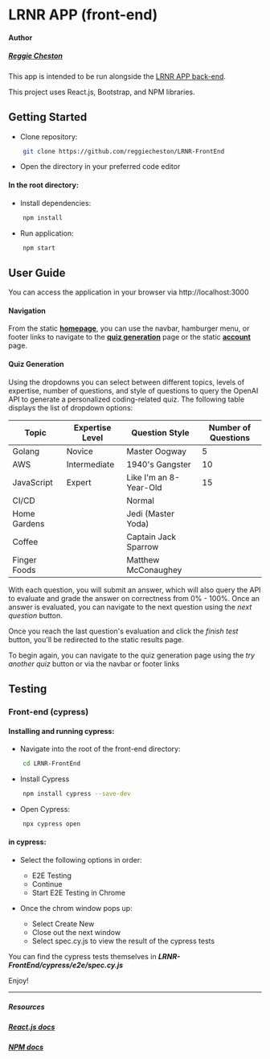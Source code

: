 # LRNR APP (front-end)

#### Author

##### [Reggie Cheston](https://github.com/reggiecheston)

This app is intended to be run alongside the [LRNR APP back-end](https://github.com/reggiecheston/LRNR-backend1).

This project uses React.js, Bootstrap, and NPM libraries.

## Getting Started

- Clone repository:

```bash
    git clone https://github.com/reggiecheston/LRNR-FrontEnd
```

- Open the directory in your preferred code editor

#### In the root directory:

- Install dependencies:

```bash
    npm install
```

- Run application:

```bash
    npm start
```

## User Guide

You can access the application in your browser via http://localhost:3000

#### Navigation

From the static [**homepage**](http://localhost:3000), you can use the navbar, hamburger menu, or footer links to navigate to the [**quiz generation**](http://localhost:3000/categories) page or the static [**account**](http://localhost:3000/account) page.

#### Quiz Generation

Using the dropdowns you can select between different topics, levels of expertise, number of questions, and style of questions to query the OpenAI API to generate a personalized coding-related quiz. The following table displays the list of dropdown options:

| **Topic**    | **Expertise Level** | **Question Style**     | **Number of Questions** |
| ------------ | ------------------- | ---------------------- | ----------------------- |
| Golang       | Novice              | Master Oogway          | 5                       |
| AWS          | Intermediate        | 1940's Gangster        | 10                      |
| JavaScript   | Expert              | Like I'm an 8-Year-Old | 15                      |
| CI/CD        |                     | Normal                 |                         |
| Home Gardens |                     | Jedi (Master Yoda)     |                         |
| Coffee       |                     | Captain Jack Sparrow   |                         |
| Finger Foods |                     | Matthew McConaughey    |                         |

With each question, you will submit an answer, which will also query the API to evaluate and grade the answer on correctness from 0% - 100%. Once an answer is evaluated, you can navigate to the next question using the _next question_ button.

Once you reach the last question's evaluation and click the _finish test_ button, you'll be redirected to the static results page.

To begin again, you can navigate to the quiz generation page using the _try another quiz_ button or via the navbar or footer links

## Testing

### Front-end (cypress)

#### Installing and running cypress:

- Navigate into the root of the front-end directory:

```bash
    cd LRNR-FrontEnd
```

- Install Cypress

```bash
    npm install cypress --save-dev
```

- Open Cypress:

```bash
    npx cypress open
```

#### in cypress:

- Select the following options in order:

  - E2E Testing
  - Continue
  - Start E2E Testing in Chrome

- Once the chrom window pops up:
  - Select Create New
  - Close out the next window
  - Select spec.cy.js to view the result of the cypress tests

You can find the cypress tests themselves in **_LRNR-FrontEnd/cypress/e2e/spec.cy.js_**

Enjoy!

---

##### Resources

##### [React.js docs](https://legacy.reactjs.org/docs/getting-started.html)

##### [NPM docs](https://docs.npmjs.com/)

